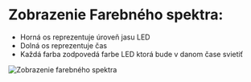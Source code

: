 <h1>Zobrazenie Farebného spektra: </h1>

- Horná os reprezentuje úroveň jasu LED
- Dolná os reprezentuje čas
- Každá farba zodpovedá farbe LED ktorá bude v danom čase svietiť

![Zobrazenie farebného spektra](obr%C3%A1zok.png)
